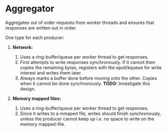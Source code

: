 Aggregator
==========
Aggregates out of order requests from worker threads and ensures that responses are written out in order.

One type for each producer:

1.  **Network:**
    1.  Uses a ring-buffer/queue per worker thread to get responses.
	2.  First attempts to write responses synchronously. If it cannot then copies the remaining bytes, registers with the epoll/kqueue for write interest and writes them later.
	3.  Always marks a buffer done before moving onto the other. Copies when it cannot be done synchronously. **TODO:** Investigate this design.

2.  **Memory mapped files:**
	1.  Uses a ring-buffer/queue per worker thread to get responses.
	2.  Since it writes to a mmaped file, writes should finish synchronously, unless the producer cannot keep up i.e. no space to write on the memory mapped-file.
